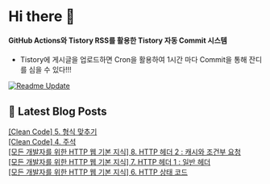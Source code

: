 
# Hi there 👋

#### GitHub Actions와 Tistory RSS를 활용한 Tistory 자동 Commit 시스템

- Tistory에 게시글을 업로드하면 Cron을 활용하여 1시간 마다 Commit을 통해 잔디를 심을 수 있다!!!

[![Readme Update](https://github.com/ParkSeYun98/Tistory/actions/workflows/main.yml/badge.svg)](https://github.com/ParkSeYun98/Tistory/actions/workflows/main.yml) <br>

## 📕 Latest Blog Posts

<a href=https://developisntcool.tistory.com/entry/Clean-Code-5-%ED%98%95%EC%8B%9D-%EB%A7%9E%EC%B6%94%EA%B8%B0>[Clean Code] 5. 형식 맞추기</a></br><a href=https://developisntcool.tistory.com/entry/Clean-Code-4-%EC%A3%BC%EC%84%9D>[Clean Code] 4. 주석</a></br><a href=https://developisntcool.tistory.com/entry/%EB%AA%A8%EB%93%A0-%EA%B0%9C%EB%B0%9C%EC%9E%90%EB%A5%BC-%EC%9C%84%ED%95%9C-HTTP-%EC%9B%B9-%EA%B8%B0%EB%B3%B8-%EC%A7%80%EC%8B%9D-8-HTTP-%ED%97%A4%EB%8D%94-2-%EC%BA%90%EC%8B%9C%EC%99%80-%EC%A1%B0%EA%B1%B4%EB%B6%80-%EC%9A%94%EC%B2%AD>[모든 개발자를 위한 HTTP 웹 기본 지식] 8. HTTP 헤더 2 : 캐시와 조건부 요청</a></br><a href=https://developisntcool.tistory.com/entry/%EB%AA%A8%EB%93%A0-%EA%B0%9C%EB%B0%9C%EC%9E%90%EB%A5%BC-%EC%9C%84%ED%95%9C-HTTP-%EC%9B%B9-%EA%B8%B0%EB%B3%B8-%EC%A7%80%EC%8B%9D-7-HTTP-%ED%97%A4%EB%8D%94-1-%EC%9D%BC%EB%B0%98-%ED%97%A4%EB%8D%94>[모든 개발자를 위한 HTTP 웹 기본 지식] 7. HTTP 헤더 1 : 일반 헤더</a></br><a href=https://developisntcool.tistory.com/entry/%EB%AA%A8%EB%93%A0-%EA%B0%9C%EB%B0%9C%EC%9E%90%EB%A5%BC-%EC%9C%84%ED%95%9C-HTTP-%EC%9B%B9-%EA%B8%B0%EB%B3%B8-%EC%A7%80%EC%8B%9D-6-HTTP-%EC%83%81%ED%83%9C-%EC%BD%94%EB%93%9C>[모든 개발자를 위한 HTTP 웹 기본 지식] 6. HTTP 상태 코드</a></br>